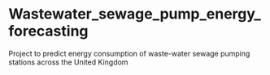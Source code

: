 # Wastewater_sewage_pump_energy_forecasting
Project to predict energy consumption of waste-water sewage pumping stations across the United Kingdom
